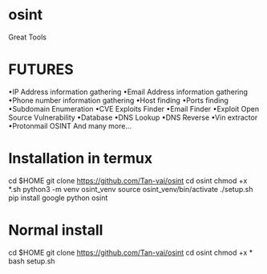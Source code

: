 # osint
Great Tools
# FUTURES 
•IP Address information gathering
•Email Address information gathering
•Phone number information gathering
•Host finding
•Ports finding
•Subdomain Enumeration
•CVE Exploits Finder
•Email Finder
•Exploit Open Source Vulnerability •Database
•DNS Lookup
•DNS Reverse
•Vin extractor
•Protonmail OSINT And many more...
# Installation in termux
cd $HOME
git clone https://github.com/Tan-vai/osint
cd osint
chmod +x *.sh
python3 -m venv osint_venv
source osint_venv/bin/activate ./setup.sh
pip install google
python osint
 
# Normal install 
cd $HOME
git clone https://github.com/Tan-vai/osint
cd osint
chmod +x *
bash setup.sh 
